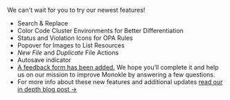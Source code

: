 We can't wait for you to try our newest features!
- Search & Replace
- Color Code Cluster Environments for Better Differentiation
- Status and Violation Icons for OPA Rules
- Popover for Images to List Resources
- *New File* and *Duplicate* File Actions
- Autosave indicator
- [A feedback form has been added.](https://49x902y6r6t.typeform.com/to/vkFBEYYt) We hope you’ll complete it and help us on our mission to improve Monokle by answering a few questions.
- For more info about these new features and additional updates [read our in depth blog post →](https://kubeshop.io/blog/monokle-1-9-0-release)
